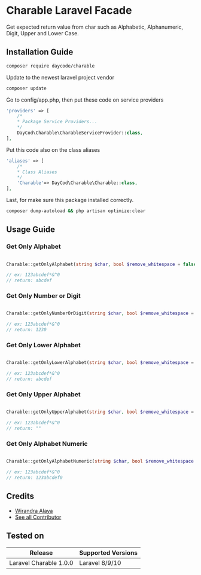 # Charable Laravel Facade
Get expected return value from char such as Alphabetic, Alphanumeric, Digit, Upper and Lower Case.

## Installation Guide
```bash
composer require daycode/charable
```
Update to the newest laravel project vendor
```bash
composer update
```
Go to config/app.php, then put these code on service providers
```php
'providers' => [
    /*
    * Package Service Providers...
    */
    DayCod\Charable\CharableServiceProvider::class,
],
```
Put this code also on the class aliases
```php
'aliases' => [
    /*
    * Class Aliases
    */
    'Charable'=> DayCod\Charable\Charable::class,
],
```
Last, for make sure this package installed correctly.
```bash
composer dump-autoload && php artisan optimize:clear
```

## Usage Guide

### Get Only Alphabet
```php

Charable::getOnlyAlphabet(string $char, bool $remove_whitespace = false);

// ex: 123abcdef*&^0
// return: abcdef

```
### Get Only Number or Digit
```php

Charable::getOnlyNumberOrDigit(string $char, bool $remove_whitespace = false);

// ex: 123abcdef*&^0
// return: 1230

```
### Get Only Lower Alphabet
```php

Charable::getOnlyLowerAlphabet(string $char, bool $remove_whitespace = false);

// ex: 123abcdef*&^0
// return: abcdef

```
### Get Only Upper Alphabet
```php

Charable::getOnlyUpperAlphabet(string $char, bool $remove_whitespace = false);

// ex: 123abcdef*&^0
// return: ""

```
### Get Only Alphabet Numeric
```php

Charable::getOnlyAlphabetNumeric(string $char, bool $remove_whitespace = false);

// ex: 123abcdef*&^0
// return: 123abcdef0

```

## Credits
- [Wirandra Alaya](https://github.com/dayCod)
- [See all Contributor](https://github.com/dayCod/laravel-charable/contributors)

## Tested on 
| Release                | Supported Versions |
|------------------------|--------------------|
| Laravel Charable 1.0.0 | Laravel 8/9/10     |





